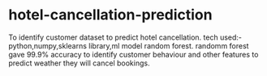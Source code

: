 # hotel-cancellation-prediction
To identify customer dataset to predict hotel cancellation.
tech used:-python,numpy,sklearns library,ml model random forest.
randomm forest gave 99.9% accuracy
to identify customer behaviour and other features to predict weather they will cancel bookings.
